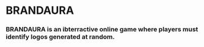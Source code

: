# BRANDAURA
### BRANDAURA is an ibterractive online game where players must identify logos generated at random.